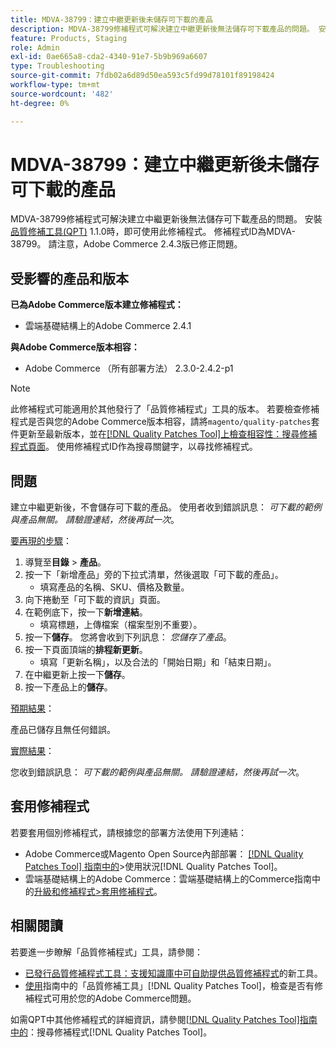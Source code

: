 ```yaml
---
title: MDVA-38799：建立中繼更新後未儲存可下載的產品
description: MDVA-38799修補程式可解決建立中繼更新後無法儲存可下載產品的問題。 安裝[Quality Patches Tool (QPT)](https://experienceleague.adobe.com/en/docs/commerce-operations/tools/quality-patches-tool/quality-patches-tool-to-self-serve-quality-patches) 1.1.0時，即可使用此修補程式。 修補程式ID為MDVA-38799。 請注意，Adobe Commerce 2.4.3版已修正問題。
feature: Products, Staging
role: Admin
exl-id: 0ae665a8-cda2-4340-91e7-5b9b969a6607
type: Troubleshooting
source-git-commit: 7fdb02a6d89d50ea593c5fd99d78101f89198424
workflow-type: tm+mt
source-wordcount: '482'
ht-degree: 0%

---
```


# MDVA-38799：建立中繼更新後未儲存可下載的產品

MDVA-38799修補程式可解決建立中繼更新後無法儲存可下載產品的問題。 安裝[品質修補工具(QPT)](https://experienceleague.adobe.com/en/docs/commerce-operations/tools/quality-patches-tool/quality-patches-tool-to-self-serve-quality-patches) 1.1.0時，即可使用此修補程式。 修補程式ID為MDVA-38799。 請注意，Adobe Commerce 2.4.3版已修正問題。

## 受影響的產品和版本

**已為Adobe Commerce版本建立修補程式：**

* 雲端基礎結構上的Adobe Commerce 2.4.1

**與Adobe Commerce版本相容：**

* Adobe Commerce （所有部署方法） 2.3.0-2.4.2-p1

>[!NOTE]
>
>此修補程式可能適用於其他發行了「品質修補程式」工具的版本。 若要檢查修補程式是否與您的Adobe Commerce版本相容，請將`magento/quality-patches`套件更新至最新版本，並在[[!DNL Quality Patches Tool]上檢查相容性：搜尋修補程式頁面](https://experienceleague.adobe.com/en/docs/commerce-operations/tools/quality-patches-tool/quality-patches-tool-to-self-serve-quality-patches)。 使用修補程式ID作為搜尋關鍵字，以尋找修補程式。

## 問題

建立中繼更新後，不會儲存可下載的產品。 使用者收到錯誤訊息： *可下載的範例與產品無關。 請驗證連結，然後再試一次*。

<u>要再現的步驟</u>：

1. 導覽至&#x200B;**目錄** > **產品**。
1. 按一下「新增產品」旁的下拉式清單，然後選取「可下載的產品」。
   * 填寫產品的名稱、SKU、價格及數量。
1. 向下捲動至「可下載的資訊」頁面。
1. 在範例底下，按一下&#x200B;**新增連結**。
   * 填寫標題，上傳檔案（檔案型別不重要）。
1. 按一下&#x200B;**儲存**。 您將會收到下列訊息： *您儲存了產品*。
1. 按一下頁面頂端的&#x200B;**排程新更新**。
   * 填寫「更新名稱」，以及合法的「開始日期」和「結束日期」。
1. 在中繼更新上按一下&#x200B;**儲存**。
1. 按一下產品上的&#x200B;**儲存**。

<u>預期結果</u>：

產品已儲存且無任何錯誤。

<u>實際結果</u>：

您收到錯誤訊息： *可下載的範例與產品無關。 請驗證連結，然後再試一次*。

## 套用修補程式

若要套用個別修補程式，請根據您的部署方法使用下列連結：

* Adobe Commerce或Magento Open Source內部部署： [[!DNL Quality Patches Tool] 指南中的](/help/tools/quality-patches-tool/usage.md)>使用狀況[!DNL Quality Patches Tool]。
* 雲端基礎結構上的Adobe Commerce：雲端基礎結構上的Commerce指南中的[升級和修補程式>套用修補程式](https://experienceleague.adobe.com/docs/commerce-cloud-service/user-guide/develop/upgrade/apply-patches.html)。

## 相關閱讀

若要進一步瞭解「品質修補程式」工具，請參閱：

* [已發行品質修補程式工具：支援知識庫中可自助提供品質修補程式](https://experienceleague.adobe.com/en/docs/commerce-operations/tools/quality-patches-tool/quality-patches-tool-to-self-serve-quality-patches)的新工具。
* [使用](/help/tools/quality-patches-tool/patches-available-in-qpt/check-patch-for-magento-issue-with-magento-quality-patches.md)指南中的「品質修補工具」[!DNL Quality Patches Tool]，檢查是否有修補程式可用於您的Adobe Commerce問題。

如需QPT中其他修補程式的詳細資訊，請參閱[[!DNL Quality Patches Tool]指南中的](https://experienceleague.adobe.com/tools/commerce-quality-patches/index.html)：搜尋修補程式[!DNL Quality Patches Tool]。
